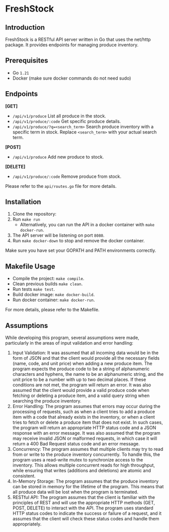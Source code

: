 # FreshStock
## Introduction

FreshStock is a RESTful API server written in Go that uses the net/http package. It provides endpoints for managing produce inventory.

## Prerequisites

- Go `1.21`
- Docker (make sure docker commands do not need sudo)

## Endpoints

**[GET]**

- `/api/v1/produce` List all produce in the stock.
- `/api/v1/produce/:code` Get specific produce details.
- `/api/v1/produce/?q=<search_term>` Search produce inventory with a specific term in stock. Replace `<search_term>` with your actual search term.

**[POST]**

- `/api/v1/produce` Add new produce to stock.

**[DELETE]**

- `/api/v1/produce/:code` Remove produce from stock.

Please refer to the `api/routes.go` file for more details.

## Installation

1. Clone the repository:
2. Run `make run`
    - Alternatively, you can run the API in a docker container with `make docker-run`.
3. The API server will be listening on port `8080`.
4. Run `make docker-down` to stop and remove the docker container.

Make sure you have set your GOPATH and PATH environments correctly.

## Makefile Usage

- Compile the project: `make compile`.
- Clean previous builds `make clean`.
- Run tests `make test`.
- Build docker image: `make docker-build`.
- Run docker container: `make docker-run`.

For more details, please refer to the Makefile.

## Assumptions

While developing this program, several assumptions were made, particularly in the areas of input validation and error handling:

1. Input Validation: It was assumed that all incoming data would be in the form of JSON and that the client would provide all the necessary fields (name, code, and unit price) when adding a new produce item. The program expects the produce code to be a string of alphanumeric characters and hyphens, the name to be an alphanumeric string, and the unit price to be a number with up to two decimal places. If these conditions are not met, the program will return an error. It was also assumed that the client would provide a valid produce code when fetching or deleting a produce item, and a valid query string when searching the produce inventory.
2. Error Handling: The program assumes that errors may occur during the processing of requests, such as when a client tries to add a produce item with a code that already exists in the inventory, or when a client tries to fetch or delete a produce item that does not exist. In such cases, the program will return an appropriate HTTP status code and a JSON response with an error message. It was also assumed that the program may receive invalid JSON or malformed requests, in which case it will return a 400 Bad Request status code and an error message.
3. Concurrency: The program assumes that multiple clients may try to read from or write to the produce inventory concurrently. To handle this, the program uses a read-write mutex to synchronize access to the inventory. This allows multiple concurrent reads for high throughput, while ensuring that writes (additions and deletions) are atomic and consistent.
4. In-Memory Storage: The program assumes that the produce inventory can be stored in memory for the lifetime of the program. This means that all produce data will be lost when the program is terminated.
5. RESTful API: The program assumes that the client is familiar with the principles of REST and will use the appropriate HTTP methods (GET, POST, DELETE) to interact with the API. The program uses standard HTTP status codes to indicate the success or failure of a request, and it assumes that the client will check these status codes and handle them appropriately.

